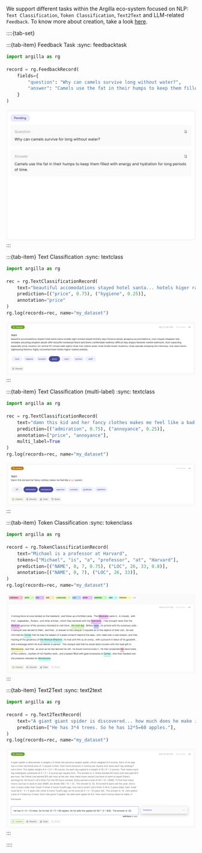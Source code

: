 We support different tasks within the Argilla eco-system focused on NLP: `Text Classification`, `Token Classification`, `Text2Text` and LLM-related `Feedback`. To know more about creation, take a look [here](/guides/log_load_and_prepare_data).


::::{tab-set}

:::{tab-item} Feedback Task
:sync: feedbacktask

```python
import argilla as rg

record = rg.FeedbackRecord(
    fields={
        "question": "Why can camels survive long without water?",
        "answer": "Camels use the fat in their humps to keep them filled with energy and hydration for long periods of time."
    }
)
```

![text2text_record](../../_static/images/llms/feedback-record.jpeg)
:::


:::{tab-item} Text Classification
:sync: textclass
```python
import argilla as rg

rec = rg.TextClassificationRecord(
    text="beautiful accomodations stayed hotel santa... hotels higer ranked website.",
    prediction=[("price", 0.75), ("hygiene", 0.25)],
    annotation="price"
)
rg.log(records=rec, name="my_dataset")
```
![single_textclass_record](../../_static/reference/webapp/features-single_textclass_record.png)
:::

:::{tab-item} Text Classification (multi-label)
:sync: textclass
```python
import argilla as rg

rec = rg.TextClassificationRecord(
    text="damn this kid and her fancy clothes makes me feel like a bad parent.",
    prediction=[("admiration", 0.75), ("annoyance", 0.25)],
    annotation=["price", "annoyance"],
    multi_label=True
)
rg.log(records=rec, name="my_dataset")
```
![multi_textclass_record](../../_static/reference/webapp/features-multi_textclass_record.png)
:::


:::{tab-item} Token Classification
:sync: tokenclass
```python
import argilla as rg

record = rg.TokenClassificationRecord(
    text="Michael is a professor at Harvard",
    tokens=["Michael", "is", "a", "professor", "at", "Harvard"],
    prediction=[("NAME", 0, 7, 0.75), ("LOC", 26, 33, 0.8)],
    annotation=[("NAME", 0, 7), ("LOC", 26, 33)],
)
rg.log(records=rec, name="my_dataset")
```
![tokclass_record](../../_static/reference/webapp/features-tokclass_record.png)
:::

:::{tab-item} Text2Text
:sync: text2text
```python
import argilla as rg

record = rg.Text2TextRecord(
    text="A giant giant spider is discovered... how much does he make in a year?",
    prediction=["He has 3*4 trees. So he has 12*5=60 apples."],
)
rg.log(records=rec, name="my_dataset")
```

![text2text_record](../../_static/reference/webapp/features-text2text_record.png)
:::

::::